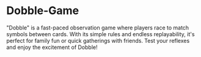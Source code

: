 # Dobble-Game
"Dobble" is a fast-paced observation game where players race to match symbols between cards. With its simple rules and endless replayability, it's perfect for family fun or quick gatherings with friends. Test your reflexes and enjoy the excitement of Dobble!
